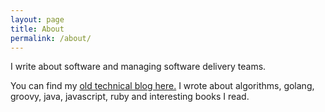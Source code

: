 ```yaml
---
layout: page
title: About
permalink: /about/
---
```


I write about software and managing software delivery teams.

You can find my [old technical blog here.](https://vaskoz.wordpress.com/) I wrote about algorithms, golang, groovy, java, javascript, ruby and interesting books I read.
